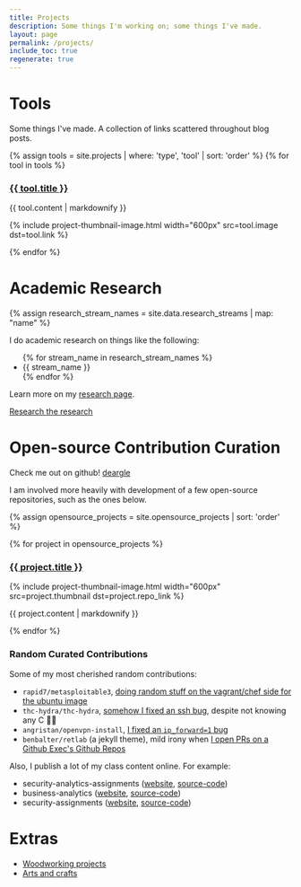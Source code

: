 ```yaml
---
title: Projects
description: Some things I'm working on; some things I've made.
layout: page
permalink: /projects/
include_toc: true
regenerate: true
---
```



<h1 class='display-3'>Tools</h1>

Some things I've made. A collection of links scattered throughout blog posts.


{% assign tools = site.projects | where: 'type', 'tool' | sort: 'order' %}
{% for tool in tools %}
<h3 class='' {% if tool.title_short %}data-toc-text="{{ tool.title_short }}"{% endif %}><a href='{{ tool.link }}'>{{ tool.title }}</a></h3>

{{ tool.content | markdownify }}

{% include project-thumbnail-image.html width="600px" src=tool.image dst=tool.link %}

{% endfor %}


<h1 class='display-3'>Academic Research</h1>

{% assign research_stream_names = site.data.research_streams | map: "name"  %}

I do academic research on things like the following:
<ul>
{% for stream_name in research_stream_names %}
<li>{{ stream_name }}</li>
{% endfor %}
</ul>

Learn more on my <a href="{% link research.md %}">research page</a>.

<a class='btn btn-primary' href='{% link research.md %}'>Research the research</a>


<h1 class='display-3'>Open-source Contribution Curation</h1>



Check me out on github! <a href="{{ site.github_username }}"><i class="fab fa-github"></i> deargle</a>

I am involved more heavily with development of a few open-source repositories, such as the ones below.


{% assign opensource_projects = site.opensource_projects | sort: 'order' %}

{% for project in opensource_projects %}
<h3 class='' {% if tool.title_short %}data-toc-text="{{ project.title_short }}"{% endif %}><a href='{{ project.repo_link }}'>{{ project.title }}</a></h3>

{% include project-thumbnail-image.html width="600px" src=project.thumbnail dst=project.repo_link %}

{{ project.content | markdownify }}


{% endfor %}


### Random Curated Contributions

Some of my most cherished random contributions:

- `rapid7/metasploitable3`, [doing random stuff on the vagrant/chef side for the ubuntu image](https://github.com/rapid7/metasploitable3/pulls?q=involves%3Adeargle+)
- `thc-hydra/thc-hydra`, [somehow I fixed an ssh bug](https://github.com/vanhauser-thc/thc-hydra/issues/366), despite not knowing any C :man_shrugging:
- `angristan/openvpn-install`, [I fixed an `ip_forward=1` bug](https://github.com/angristan/openvpn-install/pull/750)
- `benbalter/retlab` (a jekyll theme), mild irony when [I open PRs on a Github Exec's Github Repos](https://github.com/benbalter/retlab/pulls?q=involves%3Adeargle+)

Also, I publish a lot of my class content online. For example:
- security-analytics-assignments ([website](https://classes.daveeargle.com/security-analytics-assignments/), [source-code](https://github.com/deargle-classes/security-analytics-assignments))
- business-analytics ([website](https://classes.daveeargle.com/business-analytics/), [source-code](https://github.com/deargle-classes/business-analytics))
- security-assignments ([website](https://security-assignments.com/), [source-code](https://github.com/security-assignments/security-assignments.github.io))


<h1 class='display-3'>Extras</h1>

<div class="mb-2">
  <ul>
    <li><a href="{% link woodworking/index.md %}">Woodworking projects</a></li>
    <li><a href="{% link arts-and-crafts.md %}">Arts and crafts</a></li>
  </ul>
</div>
